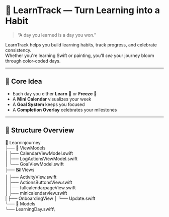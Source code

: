 # 🌼 LearnTrack — Turn Learning into a Habit

> “A day you learned is a day you won.”

LearnTrack helps you build learning habits, track progress, and celebrate consistency.  
Whether you're learning Swift or painting, you’ll *see* your journey bloom through color-coded days.

---

## 🎯 Core Idea

- Each day you either **Learn** 🧡 or **Freeze** 🩵  
- A **Mini Calendar** visualizes your week  
- A **Goal System** keeps you focused  
- A **Completion Overlay** celebrates your milestones

---

## 🧩 Structure Overview
📁 Learninjourney\
├── 🧠 ViewModels\
│ ├── CalendarViewModel.swift\
│ ├── LogActionsViewModel.swift\
│ └── GoalViewModel.swift\
├── 🖼️ Views\
│ ├── ActivityView.swift\
│ ├── ActionsButtonsView.swift\
│ ├── fullcalendarpageView.swift\
│ ├── minicalendarview.swift\
| ├── OnboardingView
│ └── Update.swift\
└── 📘 Models\
└── LearningDay.swift\
